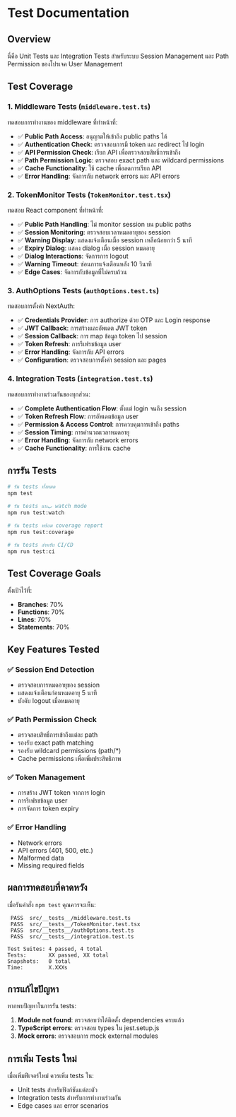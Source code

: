 # Test Documentation

## Overview
นี่คือ Unit Tests และ Integration Tests สำหรับระบบ Session Management และ Path Permission ของโปรเจค User Management

## Test Coverage

### 1. Middleware Tests (`middleware.test.ts`)
ทดสอบการทำงานของ middleware ที่ทำหน้าที่:
- ✅ **Public Path Access**: อนุญาตให้เข้าถึง public paths ได้
- ✅ **Authentication Check**: ตรวจสอบการมี token และ redirect ไป login
- ✅ **API Permission Check**: เรียก API เพื่อตรวจสอบสิทธิ์การเข้าถึง
- ✅ **Path Permission Logic**: ตรวจสอบ exact path และ wildcard permissions
- ✅ **Cache Functionality**: ใช้ cache เพื่อลดการเรียก API
- ✅ **Error Handling**: จัดการกับ network errors และ API errors

### 2. TokenMonitor Tests (`TokenMonitor.test.tsx`)
ทดสอบ React component ที่ทำหน้าที่:
- ✅ **Public Path Handling**: ไม่ monitor session บน public paths
- ✅ **Session Monitoring**: ตรวจสอบเวลาหมดอายุของ session
- ✅ **Warning Display**: แสดงแจ้งเตือนเมื่อ session เหลือน้อยกว่า 5 นาที
- ✅ **Expiry Dialog**: แสดง dialog เมื่อ session หมดอายุ
- ✅ **Dialog Interactions**: จัดการการ logout
- ✅ **Warning Timeout**: ซ่อนการแจ้งเตือนหลัง 10 วินาที
- ✅ **Edge Cases**: จัดการกับข้อมูลที่ไม่ครบถ้วน

### 3. AuthOptions Tests (`authOptions.test.ts`)
ทดสอบการตั้งค่า NextAuth:
- ✅ **Credentials Provider**: การ authorize ด้วย OTP และ Login response
- ✅ **JWT Callback**: การสร้างและอัพเดต JWT token
- ✅ **Session Callback**: การ map ข้อมูล token ไป session
- ✅ **Token Refresh**: การรีเฟรชข้อมูล user
- ✅ **Error Handling**: จัดการกับ API errors
- ✅ **Configuration**: ตรวจสอบการตั้งค่า session และ pages

### 4. Integration Tests (`integration.test.ts`)
ทดสอบการทำงานร่วมกันของทุกส่วน:
- ✅ **Complete Authentication Flow**: ตั้งแต่ login จนถึง session
- ✅ **Token Refresh Flow**: การอัพเดตข้อมูล user
- ✅ **Permission & Access Control**: การควบคุมการเข้าถึง paths
- ✅ **Session Timing**: การคำนวณเวลาหมดอายุ
- ✅ **Error Handling**: จัดการกับ network errors
- ✅ **Cache Functionality**: การใช้งาน cache

## การรัน Tests

```bash
# รัน tests ทั้งหมด
npm test

# รัน tests แบب watch mode
npm run test:watch

# รัน tests พร้อม coverage report
npm run test:coverage

# รัน tests สำหรับ CI/CD
npm run test:ci
```

## Test Coverage Goals

ตั้งเป้าไว้ที่:
- **Branches**: 70%
- **Functions**: 70%
- **Lines**: 70%
- **Statements**: 70%

## Key Features Tested

### ✅ Session End Detection
- ตรวจสอบการหมดอายุของ session
- แสดงแจ้งเตือนก่อนหมดอายุ 5 นาที
- บังคับ logout เมื่อหมดอายุ

### ✅ Path Permission Check
- ตรวจสอบสิทธิ์การเข้าถึงแต่ละ path
- รองรับ exact path matching
- รองรับ wildcard permissions (path/*)
- Cache permissions เพื่อเพิ่มประสิทธิภาพ

### ✅ Token Management
- การสร้าง JWT token จากการ login
- การรีเฟรชข้อมูล user
- การจัดการ token expiry

### ✅ Error Handling
- Network errors
- API errors (401, 500, etc.)
- Malformed data
- Missing required fields

## ผลการทดสอบที่คาดหวัง

เมื่อรันคำสั่ง `npm test` คุณควรจะเห็น:

```
 PASS  src/__tests__/middleware.test.ts
 PASS  src/__tests__/TokenMonitor.test.tsx  
 PASS  src/__tests__/authOptions.test.ts
 PASS  src/__tests__/integration.test.ts

Test Suites: 4 passed, 4 total
Tests:       XX passed, XX total
Snapshots:   0 total
Time:        X.XXXs
```

## การแก้ไขปัญหา

หากพบปัญหาในการรัน tests:

1. **Module not found**: ตรวจสอบว่าได้ติดตั้ง dependencies ครบแล้ว
2. **TypeScript errors**: ตรวจสอบ types ใน jest.setup.js
3. **Mock errors**: ตรวจสอบการ mock external modules

## การเพิ่ม Tests ใหม่

เมื่อเพิ่มฟีเจอร์ใหม่ ควรเพิ่ม tests ใน:
- Unit tests สำหรับฟังก์ชันแต่ละตัว
- Integration tests สำหรับการทำงานร่วมกัน
- Edge cases และ error scenarios